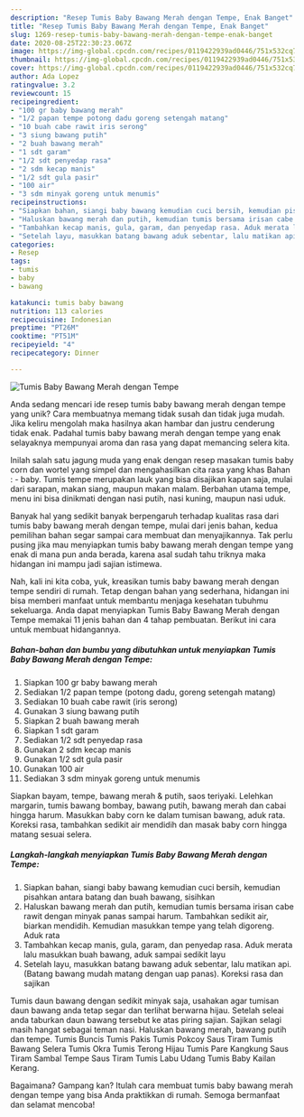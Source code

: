 ```yaml
---
description: "Resep Tumis Baby Bawang Merah dengan Tempe, Enak Banget"
title: "Resep Tumis Baby Bawang Merah dengan Tempe, Enak Banget"
slug: 1269-resep-tumis-baby-bawang-merah-dengan-tempe-enak-banget
date: 2020-08-25T22:30:23.067Z
image: https://img-global.cpcdn.com/recipes/0119422939ad0446/751x532cq70/tumis-baby-bawang-merah-dengan-tempe-foto-resep-utama.jpg
thumbnail: https://img-global.cpcdn.com/recipes/0119422939ad0446/751x532cq70/tumis-baby-bawang-merah-dengan-tempe-foto-resep-utama.jpg
cover: https://img-global.cpcdn.com/recipes/0119422939ad0446/751x532cq70/tumis-baby-bawang-merah-dengan-tempe-foto-resep-utama.jpg
author: Ada Lopez
ratingvalue: 3.2
reviewcount: 15
recipeingredient:
- "100 gr baby bawang merah"
- "1/2 papan tempe potong dadu goreng setengah matang"
- "10 buah cabe rawit iris serong"
- "3 siung bawang putih"
- "2 buah bawang merah"
- "1 sdt garam"
- "1/2 sdt penyedap rasa"
- "2 sdm kecap manis"
- "1/2 sdt gula pasir"
- "100 air"
- "3 sdm minyak goreng untuk menumis"
recipeinstructions:
- "Siapkan bahan, siangi baby bawang kemudian cuci bersih, kemudian pisahkan antara batang dan buah bawang, sisihkan"
- "Haluskan bawang merah dan putih, kemudian tumis bersama irisan cabe rawit dengan minyak panas sampai harum. Tambahkan sedikit air, biarkan mendidih. Kemudian masukkan tempe yang telah digoreng. Aduk rata"
- "Tambahkan kecap manis, gula, garam, dan penyedap rasa. Aduk merata lalu masukkan buah bawang, aduk sampai sedikit layu"
- "Setelah layu, masukkan batang bawang aduk sebentar, lalu matikan api. (Batang bawang mudah matang dengan uap panas). Koreksi rasa dan sajikan"
categories:
- Resep
tags:
- tumis
- baby
- bawang

katakunci: tumis baby bawang 
nutrition: 113 calories
recipecuisine: Indonesian
preptime: "PT26M"
cooktime: "PT51M"
recipeyield: "4"
recipecategory: Dinner

---
```



![Tumis Baby Bawang Merah dengan Tempe](https://img-global.cpcdn.com/recipes/0119422939ad0446/751x532cq70/tumis-baby-bawang-merah-dengan-tempe-foto-resep-utama.jpg)

Anda sedang mencari ide resep tumis baby bawang merah dengan tempe yang unik? Cara membuatnya memang tidak susah dan tidak juga mudah. Jika keliru mengolah maka hasilnya akan hambar dan justru cenderung tidak enak. Padahal tumis baby bawang merah dengan tempe yang enak selayaknya mempunyai aroma dan rasa yang dapat memancing selera kita.

Inilah salah satu jagung muda yang enak dengan resep masakan tumis baby corn dan wortel yang simpel dan mengahasilkan cita rasa yang khas Bahan : - baby. Tumis tempe merupakan lauk yang bisa disajikan kapan saja, mulai dari sarapan, makan siang, maupun makan malam. Berbahan utama tempe, menu ini bisa dinikmati dengan nasi putih, nasi kuning, maupun nasi uduk.

Banyak hal yang sedikit banyak berpengaruh terhadap kualitas rasa dari tumis baby bawang merah dengan tempe, mulai dari jenis bahan, kedua pemilihan bahan segar sampai cara membuat dan menyajikannya. Tak perlu pusing jika mau menyiapkan tumis baby bawang merah dengan tempe yang enak di mana pun anda berada, karena asal sudah tahu triknya maka hidangan ini mampu jadi sajian istimewa.


Nah, kali ini kita coba, yuk, kreasikan tumis baby bawang merah dengan tempe sendiri di rumah. Tetap dengan bahan yang sederhana, hidangan ini bisa memberi manfaat untuk membantu menjaga kesehatan tubuhmu sekeluarga. Anda dapat menyiapkan Tumis Baby Bawang Merah dengan Tempe memakai 11 jenis bahan dan 4 tahap pembuatan. Berikut ini cara untuk membuat hidangannya.

<!--inarticleads1-->

##### Bahan-bahan dan bumbu yang dibutuhkan untuk menyiapkan Tumis Baby Bawang Merah dengan Tempe:

1. Siapkan 100 gr baby bawang merah
1. Sediakan 1/2 papan tempe (potong dadu, goreng setengah matang)
1. Sediakan 10 buah cabe rawit (iris serong)
1. Gunakan 3 siung bawang putih
1. Siapkan 2 buah bawang merah
1. Siapkan 1 sdt garam
1. Sediakan 1/2 sdt penyedap rasa
1. Gunakan 2 sdm kecap manis
1. Gunakan 1/2 sdt gula pasir
1. Gunakan 100 air
1. Sediakan 3 sdm minyak goreng untuk menumis


Siapkan bayam, tempe, bawang merah &amp; putih, saos teriyaki. Lelehkan margarin, tumis bawang bombay, bawang putih, bawang merah dan cabai hingga harum. Masukkan baby corn ke dalam tumisan bawang, aduk rata. Koreksi rasa, tambahkan sedikit air mendidih dan masak baby corn hingga matang sesuai selera. 

<!--inarticleads2-->

##### Langkah-langkah menyiapkan Tumis Baby Bawang Merah dengan Tempe:

1. Siapkan bahan, siangi baby bawang kemudian cuci bersih, kemudian pisahkan antara batang dan buah bawang, sisihkan
1. Haluskan bawang merah dan putih, kemudian tumis bersama irisan cabe rawit dengan minyak panas sampai harum. Tambahkan sedikit air, biarkan mendidih. Kemudian masukkan tempe yang telah digoreng. Aduk rata
1. Tambahkan kecap manis, gula, garam, dan penyedap rasa. Aduk merata lalu masukkan buah bawang, aduk sampai sedikit layu
1. Setelah layu, masukkan batang bawang aduk sebentar, lalu matikan api. (Batang bawang mudah matang dengan uap panas). Koreksi rasa dan sajikan


Tumis daun bawang dengan sedikit minyak saja, usahakan agar tumisan daun bawang anda tetap segar dan terlihat berwarna hijau. Setelah seleai anda taburkan daun bawang tersebut ke atas piring sajian. Sajikan selagi masih hangat sebagai teman nasi. Haluskan bawang merah, bawang putih dan tempe. Tumis Buncis Tumis Pakis Tumis Pokcoy Saus Tiram Tumis Bawang Selera Tumis Okra Tumis Terong Hijau Tumis Pare Kangkung Saus Tiram Sambal Tempe Saus Tiram Tumis Labu Udang Tumis Baby Kailan Kerang. 

Bagaimana? Gampang kan? Itulah cara membuat tumis baby bawang merah dengan tempe yang bisa Anda praktikkan di rumah. Semoga bermanfaat dan selamat mencoba!
